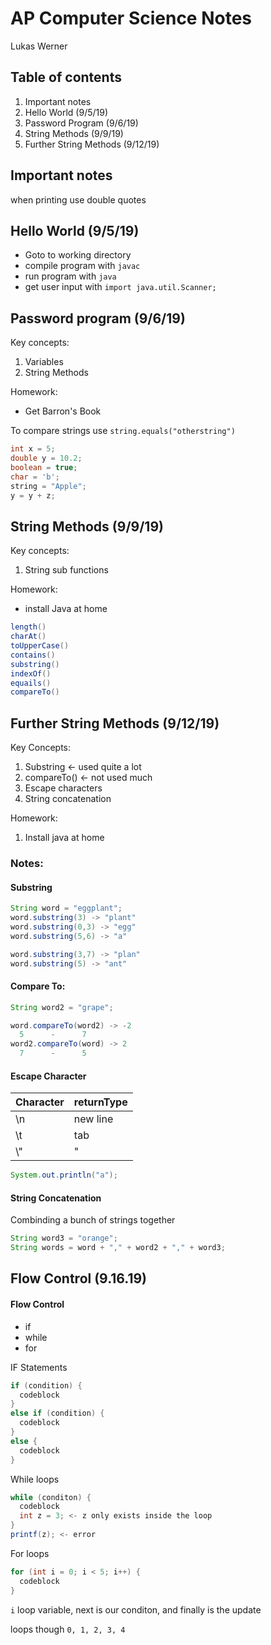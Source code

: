 # AP Computer Science Notes

Lukas Werner

## Table of contents

1. Important notes
2. Hello World (9/5/19)
3. Password Program (9/6/19)
4. String Methods (9/9/19)
5. Further String Methods (9/12/19)

## Important notes

when printing use double quotes

## Hello World (9/5/19)

* Goto to working directory
* compile program with `javac`
* run program with `java` 
* get user input with `import java.util.Scanner;`

## Password program (9/6/19)

Key concepts:

1. Variables
2. String Methods

Homework:

* Get Barron's Book

To compare strings use `string.equals("otherstring")`

```java
int x = 5;
double y = 10.2;
boolean = true;
char = 'b';
string = "Apple";
y = y + z;
```

## String Methods (9/9/19)

Key concepts:

1. String sub functions

Homework:
* install Java at home

```java
length()
charAt()
toUpperCase()
contains()
substring()
indexOf()
equails()
compareTo()
```

## Further String Methods (9/12/19)

Key Concepts:

1. Substring  <- used quite a lot
2. compareTo() <- not used much
3. Escape characters
4. String concatenation

Homework:

1. Install java at home

### Notes:

#### Substring

```java
String word = "eggplant";
word.substring(3) -> "plant"
word.substring(0,3) -> "egg"
word.substring(5,6) -> "a"

word.substring(3,7) -> "plan"
word.substring(5) -> "ant"

```

#### Compare To:

``` java
String word2 = "grape";

word.compareTo(word2) -> -2
  5      -      7
word2.compareTo(word) -> 2
  7      -      5
```

#### Escape Character

Character | returnType |
--- | --- |
\n | new line
\t | tab
\\" | "

```java
System.out.println("a");
```

#### String Concatenation

Combinding a bunch of strings together

```java
String word3 = "orange";
String words = word + "," + word2 + "," + word3;
```


## Flow Control (9.16.19)

#### Flow Control

* if
* while
* for

IF Statements

```java
if (condition) {
  codeblock
} 
else if (condition) {
  codeblock
}
else {
  codeblock
}
```

While loops

```java
while (conditon) {
  codeblock 
  int z = 3; <- z only exists inside the loop
}
printf(z); <- error
```
For loops

```java
for (int i = 0; i < 5; i++) {
  codeblock
}
```
`i` loop variable, next is our conditon, and finally is the update

loops though `0, 1, 2, 3, 4`

